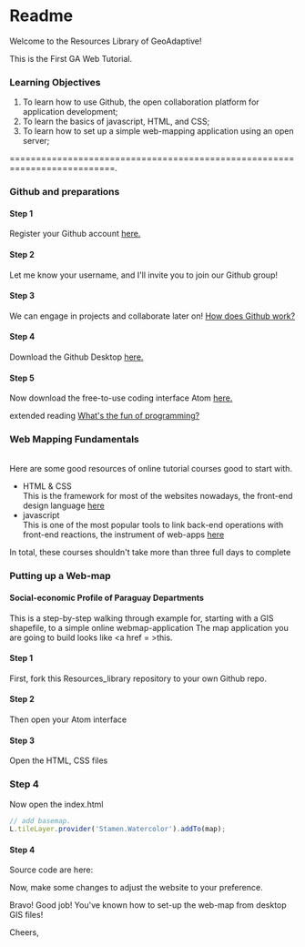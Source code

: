 # Readme

Welcome to the Resources Library of GeoAdaptive!

This is the First GA Web Tutorial.

### Learning Objectives

1) To learn how to use Github, the open collaboration platform for application development;<br>
2) To learn the basics of javascript, HTML, and CSS;<br>
3) To learn how to set up a simple web-mapping application using an open server;

==========================================================================.
### Github and preparations
#### Step 1
Register your Github account <a href = https://github.com/>here.</a>
#### Step 2
Let me know your username, and I'll invite you to join our Github group!
#### Step 3
We can engage in projects and collaborate later on! <a href = https://guides.github.com/activities/hello-world/> How does Github work? </a>
#### Step 4
Download the Github Desktop <a href = https://desktop.github.com/>here.</a>

#### Step 5
Now download the free-to-use coding interface Atom <a href = https://atom.io/>here.</a>

extended reading
<a href = http://people.apache.org/~acmurthy/WhyIsProgrammingFun.html>What's the fun of programming?</a>

### Web Mapping Fundamentals
<br>
Here are some good resources of online tutorial courses good to start with.

<ul>
<li> HTML & CSS </li> 
This is the framework for most of the websites nowadays, the front-end design language 
<a href = https://www.codecademy.com/en/tracks/web> here </a>
<li> javascript </li>
This is one of the most popular tools to link back-end operations with front-end reactions, the instrument of web-apps
<a href = https://www.codecademy.com/learn/introduction-to-javascript> here </a>
</ul>
In total, these courses shouldn't take more than three full days to complete

### Putting up a Web-map

#### Social-economic Profile of Paraguay Departments
This is a step-by-step walking through example for, starting with a GIS shapefile, to a simple online webmap-application
The map application you are going to build looks like <a href = >this. </a> 

#### Step 1
First, fork this Resources_library repository to your own Github repo.

#### Step 2
Then open your Atom interface

#### Step 3
Open the HTML, CSS files

### Step 4
Now open the index.html
```Javascript
// add basemap.
L.tileLayer.provider('Stamen.Watercolor').addTo(map);
```


#### Step 4

Source code are here:

Now, make some changes to adjust the website to your preference.

Bravo! Good job! You've known how to set-up the web-map from desktop GIS files!

Cheers,

